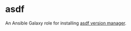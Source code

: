 # asdf

An Ansible Galaxy role for installing [asdf version manager](https://github.com/asdf-vm/asdf).